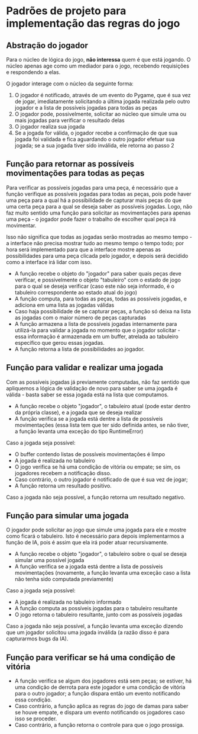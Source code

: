 # Padrões de projeto para implementação das regras do jogo

## Abstração do jogador

Para o núcleo de lógica do jogo, **não interessa** quem é que está jogando. O núcleo apenas age como um mediador para o jogo, recebendo requisições e respondendo a elas.

O jogador interage com o núcleo da seguinte forma:

1. O jogador é notificado, através de um evento do Pygame, que é sua vez de jogar, imediatamente solicitando a última jogada realizada pelo outro jogador e a lista de possíveis jogadas para todas as peças
2. O jogador pode, possivelmente, solicitar ao núcleo que simule uma ou mais jogadas para verificar o resultado delas
3. O jogador realiza sua jogada
4. Se a jogada for válida, o jogador recebe a confirmação de que sua jogada foi validada e fica aguardando o outro jogador efetuar sua jogada; se a sua jogada tiver sido inválida, ele retorna ao passo 2

## Função para retornar as possíveis movimentações para todas as peças

Para verificar as possíveis jogadas para uma peça, é necessário que a função verifique as possíveis jogadas para todas as peças, pois pode haver uma peça para a qual há a possibilidade de capturar mais peças do que uma certa peça para a qual se deseja saber as possíveis jogadas. Logo, não faz muito sentido uma função para solicitar as movimentações para apenas uma peça - o jogador pode fazer o trabalho de escolher qual peça irá movimentar.

Isso não significa que todas as jogadas serão mostradas ao mesmo tempo - a interface não precisa mostrar tudo ao mesmo tempo o tempo todo; por hora será implementado para que a interface mostre apenas as possibilidades para uma peça clicada pelo jogador, e depois será decidido como a interface irá lidar com isso.

- A função recebe o objeto do "jogador" para saber quais peças deve verificar, e possivelmente o objeto "tabuleiro" com o estado de jogo para o qual se deseja verificar (caso este não seja informado, é o tabuleiro correspondente ao estado atual do jogo)
- A função computa, para todas as peças, todas as possíveis jogadas, e adiciona em uma lista as jogadas válidas
- Caso haja possibilidade de se capturar peças, a função só deixa na lista as jogadas com o maior número de peças capturadas
- A função armazena a lista de possíveis jogadas internamente para utilizá-la para validar a jogada no momento que o jogador solicitar - essa informação é armazenada em um buffer, atrelada ao tabuleiro específico que gerou essas jogadas.
- A função retorna a lista de possibilidades ao jogador.

## Função para validar e realizar uma jogada

Com as possíveis jogadas já previamente computadas, não faz sentido que apliquemos a lógica de validação de novo para saber se uma jogada é válida - basta saber se essa jogada está na lista que computamos.

- A função recebe o objeto "jogador", o tabuleiro atual (pode estar dentro da própria classe), e a jogada que se deseja realizar
- A função verifica se a jogada está dentre a lista de possíveis movimentações (essa lista tem que ter sido definida antes, se não tiver, a função levanta uma exceção do tipo RuntimeError)

Caso a jogada seja possível:
- O buffer contendo listas de possíveis movimentações é limpo
- A jogada é realizada no tabuleiro
- O jogo verifica se há uma condição de vitória ou empate; se sim, os jogadores recebem a notificação disso.
- Caso contrário, o outro jogador é notificado de que é sua vez de jogar;
- A função retorna um resultado positivo.

Caso a jogada não seja possível, a função retorna um resultado negativo.

## Função para simular uma jogada

O jogador pode solicitar ao jogo que simule uma jogada para ele e mostre como ficará o tabuleiro. Isto é necessário para depois implementarmos a função de IA, pois é assim que ela irá poder atuar recursivamente.

- A função recebe o objeto "jogador", o tabuleiro sobre o qual se deseja simular uma possível jogada
- A função verifica se a jogada está dentre a lista de possíveis movimentações (novamente, a função levanta uma exceção caso a lista não tenha sido computada previamente)

Caso a jogada seja possível:
- A jogada é realizada no tabuleiro informado
- A função computa as possíveis jogadas para o tabuleiro resultante
- O jogo retorna o tabuleiro resultante, junto com as possíveis jogadas

Caso a jogada não seja possível, a função levanta uma exceção dizendo que um jogador solicitou uma jogada inválida (a razão disso é para capturarmos bugs da IA).

## Função para verificar se há uma condição de vitória

- A função verifica se algum dos jogadores está sem peças; se estiver, há uma condição de derrota para este jogador e uma condição de vitória para o outro jogador; a função dispara então um evento notificando essa condição.
- Caso contrário, a função aplica as regras do jogo de damas para saber se houve empate, e dispara um evento notificando os jogadores caso isso se proceder.
- Caso contrário, a função retorna o controle para que o jogo prossiga.
